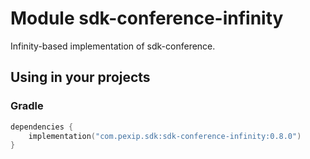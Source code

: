 # Module sdk-conference-infinity

Infinity-based implementation of sdk-conference.

## Using in your projects

### Gradle

```kotlin
dependencies {
    implementation("com.pexip.sdk:sdk-conference-infinity:0.8.0")
}
```
